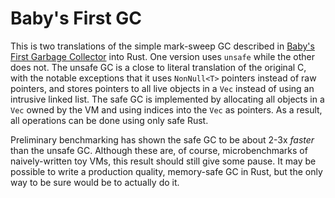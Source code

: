 # Baby's First GC

This is two translations of the simple mark-sweep GC described in [Baby's First Garbage Collector][1]
into Rust. One version uses `unsafe` while the other does not. The unsafe GC is a close to 
literal translation of the original C, with the notable exceptions that it uses `NonNull<T>` 
pointers instead of raw pointers, and stores pointers to all live objects in a `Vec` instead
of using an intrusive linked list. The safe GC is implemented by allocating all objects in a
`Vec` owned by the VM and using indices into the `Vec` as pointers. As a result, all 
operations can be done using only safe Rust.

[1]: http://journal.stuffwithstuff.com/2013/12/08/babys-first-garbage-collector/

Preliminary benchmarking has shown the safe GC to be about 2-3x *faster* than the unsafe GC.
Although these are, of course, microbenchmarks of naively-written toy VMs, this result should
still give some pause. It may be possible to write a production quality, memory-safe GC in Rust,
but the only way to be sure would be to actually do it.
